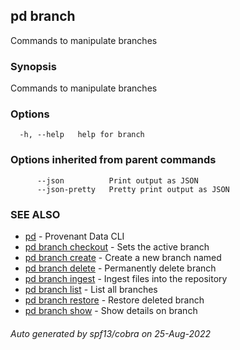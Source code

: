## pd branch

Commands to manipulate branches

### Synopsis

Commands to manipulate branches

### Options

```
  -h, --help   help for branch
```

### Options inherited from parent commands

```
      --json          Print output as JSON
      --json-pretty   Pretty print output as JSON
```

### SEE ALSO

* [pd](/docs/commands/pd.html)	 - Provenant Data CLI
* [pd branch checkout](/docs/commands/pd_branch_checkout.html)	 - Sets the active branch
* [pd branch create](/docs/commands/pd_branch_create.html)	 - Create a new branch named <name>
* [pd branch delete](/docs/commands/pd_branch_delete.html)	 - Permanently delete branch <branch name>
* [pd branch ingest](/docs/commands/pd_branch_ingest.html)	 - Ingest files into the repository
* [pd branch list](/docs/commands/pd_branch_list.html)	 - List all branches
* [pd branch restore](/docs/commands/pd_branch_restore.html)	 - Restore deleted branch <branch name>
* [pd branch show](/docs/commands/pd_branch_show.html)	 - Show details on branch <branch name>

###### Auto generated by spf13/cobra on 25-Aug-2022
